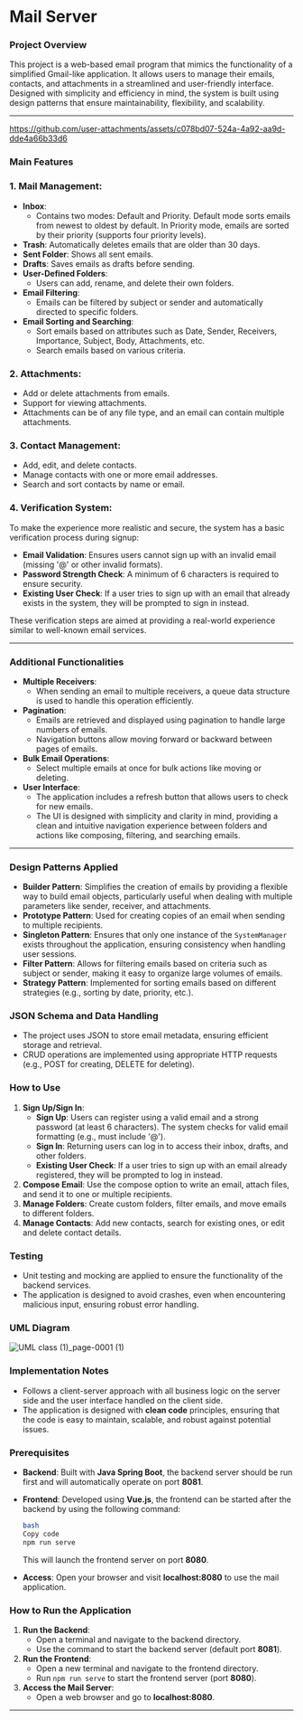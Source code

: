 # Mail Server

### Project Overview

This project is a web-based email program that mimics the functionality of a simplified Gmail-like application. It allows users to manage their emails, contacts, and attachments in a streamlined and user-friendly interface. Designed with simplicity and efficiency in mind, the system is built using design patterns that ensure maintainability, flexibility, and scalability.

---
https://github.com/user-attachments/assets/c078bd07-524a-4a92-aa9d-dde4a66b33d6

### Main Features

### 1. **Mail Management**:

- **Inbox**:
    - Contains two modes: Default and Priority. Default mode sorts emails from newest to oldest by default. In Priority mode, emails are sorted by their priority (supports four priority levels).
- **Trash**: Automatically deletes emails that are older than 30 days.
- **Sent Folder**: Shows all sent emails.
- **Drafts**: Saves emails as drafts before sending.
- **User-Defined Folders**:
    - Users can add, rename, and delete their own folders.
- **Email Filtering**:
    - Emails can be filtered by subject or sender and automatically directed to specific folders.
- **Email Sorting and Searching**:
    - Sort emails based on attributes such as Date, Sender, Receivers, Importance, Subject, Body, Attachments, etc.
    - Search emails based on various criteria.

### 2. **Attachments**:

- Add or delete attachments from emails.
- Support for viewing attachments.
- Attachments can be of any file type, and an email can contain multiple attachments.

### 3. **Contact Management**:

- Add, edit, and delete contacts.
- Manage contacts with one or more email addresses.
- Search and sort contacts by name or email.

### 4. **Verification System**:

To make the experience more realistic and secure, the system has a basic verification process during signup:

- **Email Validation**: Ensures users cannot sign up with an invalid email (missing '@' or other invalid formats).
- **Password Strength Check**: A minimum of 6 characters is required to ensure security.
- **Existing User Check**: If a user tries to sign up with an email that already exists in the system, they will be prompted to sign in instead.

These verification steps are aimed at providing a real-world experience similar to well-known email services.

---

### Additional Functionalities

- **Multiple Receivers**:
    - When sending an email to multiple receivers, a queue data structure is used to handle this operation efficiently.
- **Pagination**:
    - Emails are retrieved and displayed using pagination to handle large numbers of emails.
    - Navigation buttons allow moving forward or backward between pages of emails.
- **Bulk Email Operations**:
    - Select multiple emails at once for bulk actions like moving or deleting.
- **User Interface**:
    - The application includes a refresh button that allows users to check for new emails.
    - The UI is designed with simplicity and clarity in mind, providing a clean and intuitive navigation experience between folders and actions like composing, filtering, and searching emails.

---

### Design Patterns Applied

- **Builder Pattern**: Simplifies the creation of emails by providing a flexible way to build email objects, particularly useful when dealing with multiple parameters like sender, receiver, and attachments.
- **Prototype Pattern**: Used for creating copies of an email when sending to multiple recipients.
- **Singleton Pattern**: Ensures that only one instance of the `SystemManager` exists throughout the application, ensuring consistency when handling user sessions.
- **Filter Pattern**: Allows for filtering emails based on criteria such as subject or sender, making it easy to organize large volumes of emails.
- **Strategy Pattern**: Implemented for sorting emails based on different strategies (e.g., sorting by date, priority, etc.).

### JSON Schema and Data Handling

- The project uses JSON to store email metadata, ensuring efficient storage and retrieval.
- CRUD operations are implemented using appropriate HTTP requests (e.g., POST for creating, DELETE for deleting).

### How to Use

1. **Sign Up/Sign In**:
    - **Sign Up**: Users can register using a valid email and a strong password (at least 6 characters). The system checks for valid email formatting (e.g., must include '@').
    - **Sign In**: Returning users can log in to access their inbox, drafts, and other folders.
    - **Existing User Check**: If a user tries to sign up with an email already registered, they will be prompted to log in instead.
2. **Compose Email**: Use the compose option to write an email, attach files, and send it to one or multiple recipients.
3. **Manage Folders**: Create custom folders, filter emails, and move emails to different folders.
4. **Manage Contacts**: Add new contacts, search for existing ones, or edit and delete contact details.

### Testing

- Unit testing and mocking are applied to ensure the functionality of the backend services.
- The application is designed to avoid crashes, even when encountering malicious input, ensuring robust error handling.

### UML Diagram
![UML class (1)_page-0001 (1)](https://github.com/user-attachments/assets/63dc8fb9-3d76-40c4-b25e-e78716918967)

### Implementation Notes

- Follows a client-server approach with all business logic on the server side and the user interface handled on the client side.
- The application is designed with **clean code** principles, ensuring that the code is easy to maintain, scalable, and robust against potential issues.

### Prerequisites

- **Backend**: Built with **Java Spring Boot**, the backend server should be run first and will automatically operate on port **8081**.
- **Frontend**: Developed using **Vue.js**, the frontend can be started after the backend by using the following command:
    
    ```bash
    bash
    Copy code
    npm run serve
    ```
    
    This will launch the frontend server on port **8080**.
    
- **Access**: Open your browser and visit **localhost:8080** to use the mail application.

### How to Run the Application

1. **Run the Backend**:
    - Open a terminal and navigate to the backend directory.
    - Use the command to start the backend server (default port **8081**).
2. **Run the Frontend**:
    - Open a new terminal and navigate to the frontend directory.
    - Run `npm run serve` to start the frontend server (port **8080**).
3. **Access the Mail Server**:
    - Open a web browser and go to **localhost:8080**.

---
